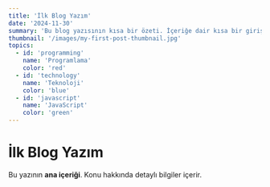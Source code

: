 ```yaml
---
title: 'İlk Blog Yazım'
date: '2024-11-30'
summary: 'Bu blog yazısının kısa bir özeti. İçeriğe dair kısa bir giriş sunar.'
thumbnail: '/images/my-first-post-thumbnail.jpg'
topics:
  - id: 'programming'
    name: 'Programlama'
    color: 'red'
  - id: 'technology'
    name: 'Teknoloji'
    color: 'blue'
  - id: 'javascript'
    name: 'JavaScript'
    color: 'green'
---
```


# İlk Blog Yazım

Bu yazının **ana içeriği**. Konu hakkında detaylı bilgiler içerir.
